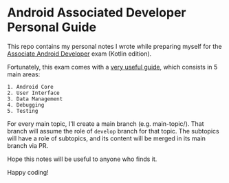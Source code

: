 # Android Associated Developer Personal Guide

This repo contains my personal notes I wrote while preparing myself for the [Associate Android Developer](https://developers.google.com/certification/associate-android-developer?fbclid=IwAR0hNngDKsDQF5eJX6W2kXdpUiSbP6PEOJ0I9jSdIMlsi08IbisHvhRJpLA#requirements) exam (Kotlin edition).

Fortunately, this exam comes with a [very useful guide](https://developers.google.com/certification/associate-android-developer/study-guide/), which consists in 5 main areas:

    1. Android Core
    2. User Interface
    3. Data Management
    4. Debugging
    5. Testing

For every main topic, I'll create a main branch (e.g. main-topic/<topic-name>). That branch will assume the role of `develop` branch for that topic. The subtopics will have a role of subtopics, and its content will be merged in its main branch via PR. 

Hope this notes will be useful to anyone who finds it.

Happy coding!